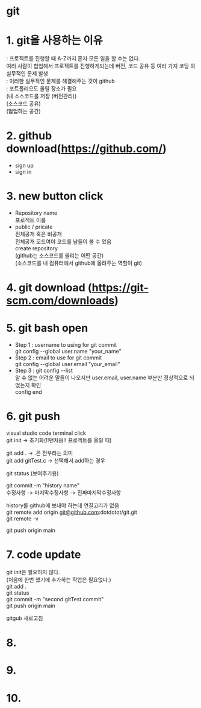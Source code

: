 # git
# 1. git을 사용하는 이유
: 프로젝트를 진행할 때 A-Z까지 혼자 모든 일을 할 수는 없다.<br>
여러 사람이 협업해서 프로젝트를 진행하게되는데 버전, 코드 공유 등 여러 가지 코딩 외 <br>
실무적인 문제 발생<br>
: 이러한 실무적인 문제를 해결해주는 것이 github<br>
: 포트폴리오도 올릴 장소가 필요<br>
(내 소스코드를 저장 (버전관리))<br>
(소스코드 공유)<br>
(협업하는 공간)<br>

# 2. github download(https://github.com/)
- sign up<br>
- sign in<br>

# 3. new button click
- Repository name <br>
프로젝트 이름<br>
- public / pricate<br>
전체공개 혹은 비공개<br>
전체공개 모드여야 코드를 남들이 볼 수 있음<br>
create repository<br>
(github는 소스코드를 올리는 어떤 공간)<br>
(소스코드를 내 컴퓨터에서 github에 올려주는 역할이 git)<br>
# 4. git download (https://git-scm.com/downloads)

# 5. git bash open
- Step 1 : username to using for git commit<br>
git config --global user.name "your_name"<br>
- Step 2 : email to use for git commit<br>
git config --global user.email "your_email"<br>
- Step 3 : git config --list<br>
알 수 없는 어려운 말들이 나오지만 user.email, user.name 부분만 정상적으로 되었는지 확인<br>
config end<br>

# 6. git push

visual studio code terminal click<br>
git init -> 초기화(!!맨처음!! 프로젝트를 올릴 때)<br>

git add . -> .은 전부라는 의미 <br>
git add gitTest.c -> 선택해서 add하는 경우<br>

git status (보여주기용)<br>

git commit -m "history name"<br>
수정사항 -> 마지막수정사항 -> 진짜마지막수정사항<br>

history를 github에 보내야 하는데 연결고리가 없음<br>
git remote add origin git@github.com:dotdotot/git.git<br>
git remote -v<br>

git push origin main<br>

# 7. code update
git init은 필요하지 않다.<br>
(처음에 한번 했기에 추가하는 작업은 필요없다.) <br>
git add .<br>
git status<br>
git commit -m "second gitTest commit"<br>
git push origin main<br>

gitgub 새로고침<br>

# 8.
# 9.
# 10.